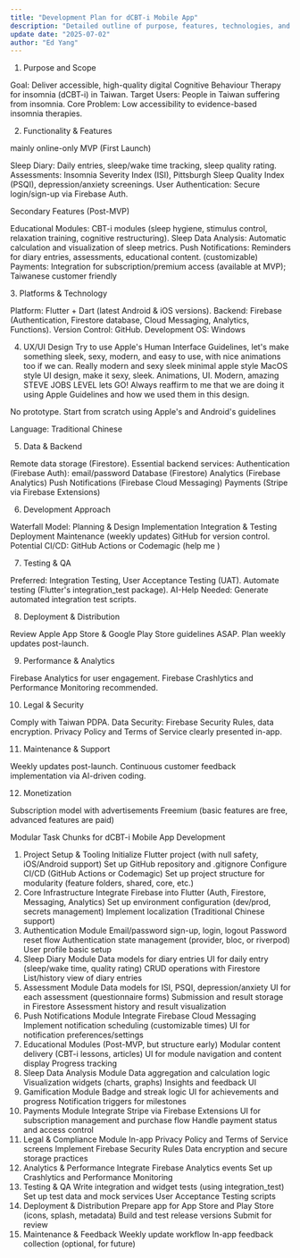```yaml
---
title: "Development Plan for dCBT-i Mobile App"
description: "Detailed outline of purpose, features, technologies, and action items."
update date: "2025-07-02"
author: "Ed Yang"
---
```


1. Purpose and Scope

Goal: Deliver accessible, high-quality digital Cognitive Behaviour Therapy for insomnia (dCBT-i) in Taiwan.
Target Users: People in Taiwan suffering from insomnia.
Core Problem: Low accessibility to evidence-based insomnia therapies.

2. Functionality & Features

mainly online-only
MVP (First Launch)

Sleep Diary: Daily entries, sleep/wake time tracking, sleep quality rating.
Assessments: Insomnia Severity Index (ISI), Pittsburgh Sleep Quality Index (PSQI), depression/anxiety screenings.
User Authentication: Secure login/sign-up via Firebase Auth.

Secondary Features (Post-MVP)

Educational Modules: CBT-i modules (sleep hygiene, stimulus control, relaxation training, cognitive restructuring).
Sleep Data Analysis: Automatic calculation and visualization of sleep metrics.
Push Notifications: Reminders for diary entries, assessments, educational content. (customizable)
Payments: Integration for subscription/premium access (available at MVP); Taiwanese customer friendly

3️. Platforms & Technology

Platform: Flutter + Dart (latest Android & iOS versions).
Backend: Firebase (Authentication, Firestore database, Cloud Messaging, Analytics, Functions).
Version Control: GitHub.
Development OS: Windows

4. UX/UI Design
Try to use Apple's Human Interface Guidelines, let's make something sleek, sexy, modern, and easy to use, with nice animations too if we can.
Really modern and sexy sleek minimal apple style MacOS style UI design, make it sexy, sleek. Animations, UI. Modern, amazing STEVE JOBS LEVEL lets GO! Always reaffirm to me that we are doing it using Apple Guidelines and how we used them in this design.

No prototype. Start from scratch using Apple's and Android's guidelines

Language: Traditional Chinese

5. Data & Backend

Remote data storage (Firestore).
Essential backend services:
Authentication (Firebase Auth): email/password
Database (Firestore)
Analytics (Firebase Analytics)
Push Notifications (Firebase Cloud Messaging)
Payments (Stripe via Firebase Extensions)

6. Development Approach

Waterfall Model:
Planning & Design
Implementation
Integration & Testing
Deployment
Maintenance (weekly updates)
GitHub for version control.
Potential CI/CD: GitHub Actions or Codemagic (help me )

7. Testing & QA

Preferred: Integration Testing, User Acceptance Testing (UAT).
Automate testing (Flutter's integration_test package).
AI-Help Needed: Generate automated integration test scripts.

8. Deployment & Distribution

Review Apple App Store & Google Play Store guidelines ASAP.
Plan weekly updates post-launch.

9. Performance & Analytics

Firebase Analytics for user engagement.
Firebase Crashlytics and Performance Monitoring recommended.

10. Legal & Security

Comply with Taiwan PDPA.
Data Security: Firebase Security Rules, data encryption.
Privacy Policy and Terms of Service clearly presented in-app.

11. Maintenance & Support

Weekly updates post-launch.
Continuous customer feedback implementation via AI-driven coding.

12. Monetization

Subscription model with advertisements
Freemium (basic features are free, advanced features are paid)

Modular Task Chunks for dCBT-i Mobile App Development
1. Project Setup & Tooling
Initialize Flutter project (with null safety, iOS/Android support)
Set up GitHub repository and .gitignore
Configure CI/CD (GitHub Actions or Codemagic)
Set up project structure for modularity (feature folders, shared, core, etc.)
2. Core Infrastructure
Integrate Firebase into Flutter (Auth, Firestore, Messaging, Analytics)
Set up environment configuration (dev/prod, secrets management)
Implement localization (Traditional Chinese support)
3. Authentication Module
Email/password sign-up, login, logout
Password reset flow
Authentication state management (provider, bloc, or riverpod)
User profile basic setup
4. Sleep Diary Module
Data models for diary entries
UI for daily entry (sleep/wake time, quality rating)
CRUD operations with Firestore
List/history view of diary entries
5. Assessment Module
Data models for ISI, PSQI, depression/anxiety
UI for each assessment (questionnaire forms)
Submission and result storage in Firestore
Assessment history and result visualization
6. Push Notifications Module
Integrate Firebase Cloud Messaging
Implement notification scheduling (customizable times)
UI for notification preferences/settings
7. Educational Modules (Post-MVP, but structure early)
Modular content delivery (CBT-i lessons, articles)
UI for module navigation and content display
Progress tracking
8. Sleep Data Analysis Module
Data aggregation and calculation logic
Visualization widgets (charts, graphs)
Insights and feedback UI
9. Gamification Module
Badge and streak logic
UI for achievements and progress
Notification triggers for milestones
10. Payments Module
Integrate Stripe via Firebase Extensions
UI for subscription management and purchase flow
Handle payment status and access control
11. Legal & Compliance Module
In-app Privacy Policy and Terms of Service screens
Implement Firebase Security Rules
Data encryption and secure storage practices
12. Analytics & Performance
Integrate Firebase Analytics events
Set up Crashlytics and Performance Monitoring
13. Testing & QA
Write integration and widget tests (using integration_test)
Set up test data and mock services
User Acceptance Testing scripts
14. Deployment & Distribution
Prepare app for App Store and Play Store (icons, splash, metadata)
Build and test release versions
Submit for review
15. Maintenance & Feedback
Weekly update workflow
In-app feedback collection (optional, for future)